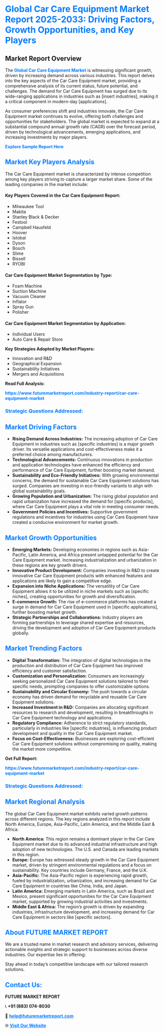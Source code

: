 <h1 style="color: #007BFF;">Global Car Care Equipment Market Report 2025-2033: Driving Factors, Growth Opportunities, and Key Players</h1>

<section id="overview">
<h2>Market Report Overview</h2>
<p>The <a href="https://www.futuremarketreport.com/industry-report/car-care-equipment-market" style="color: #007BFF; text-decoration: none;"><strong>Global Car Care Equipment Market</strong></a> is witnessing significant growth, driven by increasing demand across various industries. This report delves into the key aspects of the Car Care Equipment market, providing a comprehensive analysis of its current status, future potential, and challenges. The demand for Car Care Equipment has surged due to its wide-ranging applications in industries such as [insert industries], making it a critical component in modern-day [applications].</p>
<p>As consumer preferences shift and industries innovate, the Car Care Equipment market continues to evolve, offering both challenges and opportunities for stakeholders. The global market is expected to expand at a substantial compound annual growth rate (CAGR) over the forecast period, driven by technological advancements, emerging applications, and increasing investments by major players.</p>
</section>

<section id="overview">
<p><a href="https://www.futuremarketreport.com/request-sample/reportId=57159" style="color: #007BFF; text-decoration: none;"><strong>Explore Sample Report Here</strong></a></p>
</section>

<section id="key-players">
<h2 style="color: #007BFF;">Market Key Players Analysis</h2>
<p>The Car Care Equipment market is characterized by intense competition among key players striving to capture a larger market share. Some of the leading companies in the market include:</p>
<h4>Key Players Covered in the Car Care Equipment Report:</h4>
<ul><li>Milwaukee Tool</li><li>Makita</li><li>Stanley Black &amp; Decker</li><li>Festool</li><li>Campbell Hausfeld</li><li>Hoover</li><li>Istobal</li><li>Dyson</li><li>Bosch</li><li>Slime</li><li>Bissell</li><li>RYOBI</li></ul>
<h4>Car Care Equipment Market Segmentation by Type:</h4>
<ul><li>Foam Machine</li><li>Suction Machine</li><li>Vacuum Cleaner</li><li>Inflator</li><li>Spray Gun</li><li>Polisher</li></ul>

<h4>Car Care Equipment Market Segmentation by Application:</h4>
<ul><li>Individual Users</li><li>Auto Care &amp; Repair Store</li></ul>
<p><strong>Key Strategies Adopted by Market Players:</strong></p>
<ul>
<li>Innovation and R&D</li>
<li>Geographical Expansion</li>
<li>Sustainability Initiatives</li>
<li>Mergers and Acquisitions</li>
</ul>
</section>

<section>
<p><strong>Read Full Analysis: </strong></p><a href="https://www.futuremarketreport.com/industry-report/car-care-equipment-market" style="color: #007BFF; text-decoration: none;"><strong>https://www.futuremarketreport.com/industry-report/car-care-equipment-market</strong></a>
<h3 style="color: #007BFF;">Strategic Questions Addressed:</h3>
</section>

<section id="driving-factors">
<h2 style="color: #007BFF;">Market Driving Factors</h2>
<ul>
<li><strong>Rising Demand Across Industries:</strong> The increasing adoption of Car Care Equipment in industries such as [specific industries] is a major growth driver. Its versatile applications and cost-effectiveness make it a preferred choice among manufacturers.</li>
<li><strong>Technological Advancements:</strong> Continuous innovations in production and application technologies have enhanced the efficiency and performance of Car Care Equipment, further boosting market demand.</li>
<li><strong>Sustainability and Eco-Friendly Initiatives:</strong> With growing environmental concerns, the demand for sustainable Car Care Equipment solutions has surged. Companies are investing in eco-friendly variants to align with global sustainability goals.</li>
<li><strong>Growing Population and Urbanization:</strong> The rising global population and rapid urbanization have increased the demand for [specific products], where Car Care Equipment plays a vital role in meeting consumer needs.</li>
<li><strong>Government Policies and Incentives:</strong> Supportive government regulations and incentives for industries using Car Care Equipment have created a conducive environment for market growth.</li>
</ul>
</section>

<section id="growth-opportunities">
<h2 style="color: #007BFF;">Market Growth Opportunities</h2>
<ul>
<li><strong>Emerging Markets:</strong> Developing economies in regions such as Asia-Pacific, Latin America, and Africa present untapped potential for the Car Care Equipment market. Increasing industrialization and urbanization in these regions are key growth drivers.</li>
<li><strong>Innovative Product Development:</strong> Companies investing in R&D to create innovative Car Care Equipment products with enhanced features and applications are likely to gain a competitive edge.</li>
<li><strong>Expansion into Niche Applications:</strong> The versatility of Car Care Equipment allows it to be utilized in niche markets such as [specific niches], creating opportunities for growth and diversification.</li>
<li><strong>E-commerce Growth:</strong> The rise of e-commerce platforms has created a surge in demand for Car Care Equipment used in [specific applications], further boosting market growth.</li>
<li><strong>Strategic Partnerships and Collaborations:</strong> Industry players are forming partnerships to leverage shared expertise and resources, driving the development and adoption of Car Care Equipment products globally.</li>
</ul>
</section>

<section id="trending-factors">
<h2 style="color: #007BFF;">Market Trending Factors</h2>
<ul>
<li><strong>Digital Transformation:</strong> The integration of digital technologies in the production and distribution of Car Care Equipment has improved efficiency and customer satisfaction.</li>
<li><strong>Customization and Personalization:</strong> Consumers are increasingly seeking personalized Car Care Equipment solutions tailored to their specific needs, prompting companies to offer customizable options.</li>
<li><strong>Sustainability and Circular Economy:</strong> The push towards a circular economy has driven demand for recyclable and reusable Car Care Equipment solutions.</li>
<li><strong>Increased Investment in R&D:</strong> Companies are allocating significant resources to research and development, resulting in breakthroughs in Car Care Equipment technology and applications.</li>
<li><strong>Regulatory Compliance:</strong> Adherence to strict regulatory standards, particularly in industries like [specific industries], is influencing product development and quality in the Car Care Equipment market.</li>
<li><strong>Focus on Cost-Effectiveness:</strong> Businesses are exploring cost-efficient Car Care Equipment solutions without compromising on quality, making the market more competitive.</li>
</ul>
</section>

<section>
<p><strong>Get Full Report: </strong></p><a href="https://www.futuremarketreport.com/industry-report/car-care-equipment-market" style="color: #007BFF; text-decoration: none;"><strong>https://www.futuremarketreport.com/industry-report/car-care-equipment-market</strong></a>
<h3 style="color: #007BFF;">Strategic Questions Addressed:</h3>
</section>


<section id="regional-analysis">
<h2 style="color: #007BFF;">Market Regional Analysis</h2>
<p>The global Car Care Equipment market exhibits varied growth patterns across different regions. The key regions analyzed in this report include North America, Europe, Asia-Pacific, Latin America, and the Middle East & Africa:</p>
<ul>
<li><strong>North America:</strong> This region remains a dominant player in the Car Care Equipment market due to its advanced industrial infrastructure and high adoption of new technologies. The U.S. and Canada are leading markets in this region.</li>
<li><strong>Europe:</strong> Europe has witnessed steady growth in the Car Care Equipment market, driven by stringent environmental regulations and a focus on sustainability. Key countries include Germany, France, and the U.K.</li>
<li><strong>Asia-Pacific:</strong> The Asia-Pacific region is experiencing rapid growth, fueled by industrialization, urbanization, and increasing demand for Car Care Equipment in countries like China, India, and Japan.</li>
<li><strong>Latin America:</strong> Emerging markets in Latin America, such as Brazil and Mexico, present significant opportunities for the Car Care Equipment market, supported by growing industrial activities and investments.</li>
<li><strong>Middle East & Africa:</strong> The region’s growth is driven by expanding industries, infrastructure development, and increasing demand for Car Care Equipment in sectors like [specific sectors].</li>
</ul>
</section>

<footer>
<h2 style="color: #007BFF;">About FUTURE MARKET REPORT</h2>
<p>We are a trusted name in market research and advisory services, delivering actionable insights and strategic support to businesses across diverse industries. Our expertise lies in offering:</p>

<p>Stay ahead in today’s competitive landscape with our tailored research solutions.</p>

<h2 style="color: #007BFF;">Contact Us:</h2>
<p><strong>FUTURE MARKET REPORT</strong></p>
<p>📞 <strong>+91 (883) 074-8030</strong></p>
<p>📧 <strong><a href="mailto:help@futuremarketreport.com" style="color: #007BFF;">help@futuremarketreport.com</a></strong></p>
<p>🌐 <strong><a href="https://www.futuremarketreport.com/" style="color: #007BFF;">Visit Our Website</a></strong></p>
</footer>